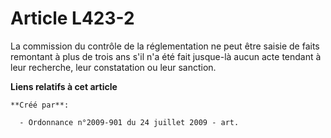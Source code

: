 # Article L423-2

La commission du contrôle de la réglementation ne peut être saisie de faits remontant à plus de trois ans s'il n'a été fait
jusque-là aucun acte tendant à leur recherche, leur constatation ou leur sanction.

**Liens relatifs à cet article**

	**Créé par**:

	  - Ordonnance n°2009-901 du 24 juillet 2009 - art.

